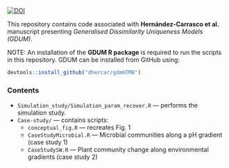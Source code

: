 [![DOI](https://zenodo.org/badge/931844817.svg)](https://doi.org/10.5281/zenodo.17128110)

This repository contains code associated with **Hernández-Carrasco et al.** manuscript presenting *Generalised Dissimilarity Uniqueness Models (GDUM)*.

NOTE: An installation of the **GDUM R package** is required to run the scripts in this repository. GDUM can be installed from GitHub using:  

```r
devtools::install_github("dhercar/gdmmTMB")
```

### Contents
- `Simulation_study/Simulation_param_recover.R` — performs the simulation study.  
- `Case-study/` — contains scripts:  
  - `conceptual_fig.R` — recreates Fig. 1 
  - `CaseStudyMicrobial.R` — Microbial communities along a pH gradient (case study 1)
  - `CaseStudySW.R` — Plant community change along environmental gradients (case study 2)
